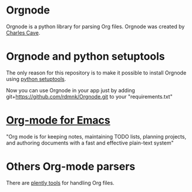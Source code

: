 # Orgnode
Orgnode is a python library for parsing Org files. Orgnode was
created by [Charles Cave](http://members.optusnet.com.au/~charles57/GTD/orgnode.html).

# Orgnode and python setuptools
The only reason for this repository is to make it possible to install
Orgnode using [python setuptools](https://setuptools.readthedocs.io/en/latest/index.html).

Now you can use Orgnode in your app just by adding 
	git+https://github.com/rdmnk/Orgnode.git 
to your "requirements.txt"

# [Org-mode for Emacs](http://orgmode.org)
"Org mode is for keeping notes, maintaining TODO lists, planning
projects, and authoring documents with a fast and effective plain-text
system"

# Others Org-mode parsers
There are [plently tools](http://orgmode.org/worg/org-tools/index.html) for handling Org files. 
